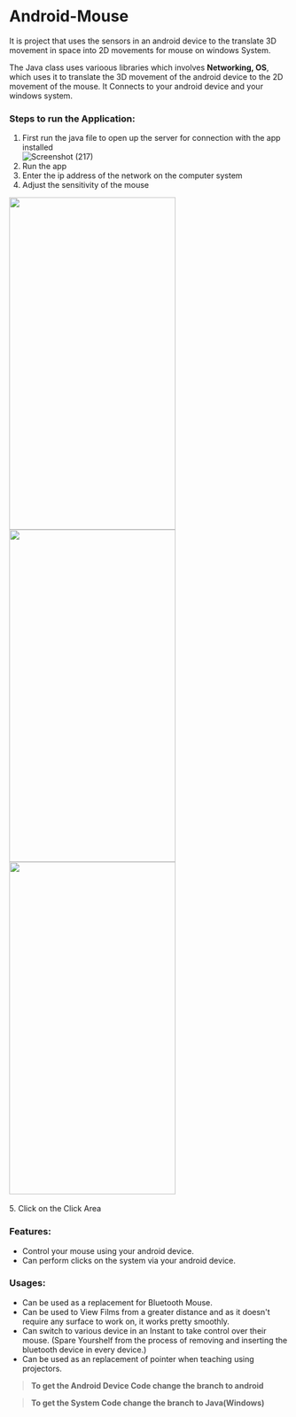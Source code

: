 # Android-Mouse
It is project that uses the sensors in an android device to the translate 3D movement in space into 2D movements for mouse on windows System.

The Java class uses varioous libraries which involves **Networking, OS**, which uses it to translate the 3D movement of the android device to the 2D movement of the mouse.
It Connects to your android device and your windows system.

### Steps to run the Application:

1. First run the java file to open up the server for connection with the app installed</br>
![Screenshot (217)](https://user-images.githubusercontent.com/53623151/183961117-63d93996-1743-4d5c-ab2d-9975450bae67.png)
2. Run the app
3. Enter the ip address of the network on the computer system
4. Adjust the sensitivity of the mouse</br>
<span>
<img src="https://user-images.githubusercontent.com/53623151/183961792-0949fa29-b5c7-46a2-8c6f-18c4cae21d89.jpeg" width="300" height="600">
<img src="https://user-images.githubusercontent.com/53623151/183961882-71483654-7501-41ed-977d-546d34d23023.jpeg" width="300" height="600">
<img src="https://user-images.githubusercontent.com/53623151/183961916-c34f8559-e9b2-47e1-8805-98e461860c39.jpeg" width="300" height="600">
</span></br></br>
5. Click on the Click Area


### Features:

- Control your mouse using your android device.
- Can perform clicks on the system via your android device.


### Usages:

- Can be used as a replacement for Bluetooth Mouse.
- Can be used to View Films from a greater distance and as it doesn't require any surface to work on, it works pretty smoothly.
- Can switch to various device in an Instant to take control over their mouse. (Spare Yourshelf from the process of removing and inserting the bluetooth device in every device.)
- Can be used as an replacement of pointer when teaching using projectors.



> **To get the Android Device Code change the branch to android**</br>

> **To get the System Code change the branch to Java(Windows)**
